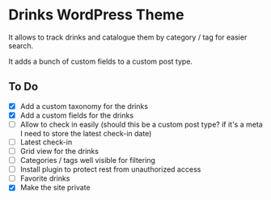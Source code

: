 # Drinks WordPress Theme

It allows to track drinks and catalogue them by category / tag for easier search.

It adds a bunch of custom fields to a custom post type.

## To Do

- [x] Add a custom taxonomy for the drinks
- [x] Add a custom fields for the drinks
- [ ] Allow to check in easily (should this be a custom post type? if it's a meta I need to store the latest check-in date)
- [ ] Latest check-in
- [ ] Grid view for the drinks
- [ ] Categories / tags well visible for filtering
- [ ] Install plugin to protect rest from unauthorized access
- [ ] Favorite drinks
- [x] Make the site private